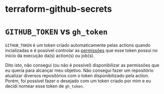 # terraform-github-secrets

# `GITHUB_TOKEN` vs `gh_token`
`GITHUB_TOKEN` é um token criado automaticamente pelas actions quando incializadas e é possível controlar as [permissões](https://docs.github.com/en/actions/learn-github-actions/finding-and-customizing-actions) que esse token possui no inicio da execução da(s) action(s) ou job(s).  

Dito isto, não consegui (ou não é possível) disponibilizar as permissões que eu queria para alcançar meu objetivo. Não consegui fazer um repositório atualizar diversos repositórios com o token disponibilizado pela action. Porém, foi possível fazer o desejado com um token criado por mim e eu decidi nomear esse token de `gh_token`.  
